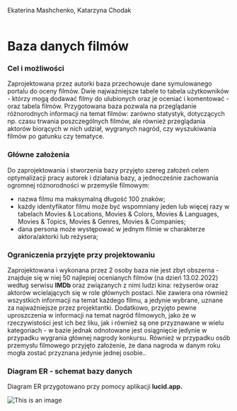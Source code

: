 Ekaterina Mashchenko, Katarzyna Chodak
<br><br><h1> Baza danych filmów </h1>

<h3> Cel i możliwości </h3>
Zaprojektowana przez autorki baza przechowuje dane symulowanego portalu do oceny filmów. Dwie najważniejsze tabele to tabela użytkowników - którzy mogą dodawać filmy do ulubionych oraz je oceniać i komentować - oraz tabela filmów. Przygotowana baza pozwala na przeglądanie różnorodnych informacji na temat filmów: zarówno statystyk, dotyczących np. czasu trwania poszczególnych filmów, ale również przeglądania aktorów biorących w nich udział, wygranych nagród, czy wyszukiwania filmów po gatunku czy tematyce.

<h3> Główne założenia </h3>
Do zaprojektowania i stworzenia bazy przyjęto szereg założeń celem optymalizacji pracy autorek i działania bazy, a jednocześnie zachowania ogromnej różnorodności w przemyśle filmowym:
<ul>
<li> nazwa filmu ma maksymalną długość 100 znaków; </li>
<li> każdy identyfikator filmu może być wspomniany jeden lub więcej razy w tabelach Movies & Locations, Movies & Colors, Movies & Languages, Movies & Topics, Movies & Genres, Movies & Companies; </li>
<li> dana persona może występować w jednym filmie w charakterze aktora/aktorki lub reżysera; </li>
</ul>

<h3> Ograniczenia przyjęte przy projektowaniu </h3>

Zaprojektowana i wykonana przez 2 osoby baza nie jest zbyt obszerna - znajduje się w niej 50 najlepiej ocenianych filmów (na dzień 13.02.2022) według serwisu <strong> IMDb </strong> oraz związanych z nimi ludzi kina: reżyserów oraz aktorów wcielających się w role głównych postaci. Nie zawiera ona również wszystkich informacji na temat każdego filmu, a jedynie wybrane, uznane za najważniejsze przez projektantki. Dodatkowo, przyjęto pewne uproszczenia w informacji na temat nagród filmowych, jako że w rzeczywistości jest ich bez liku, jak i również są one przyznawane w wielu kategoriach - w bazie jednak odnotowane jest osiągnięcie jedynie w przypadku wygrania głównej nagrody konkursu. Również w przypadku osób przemysłu filmowego przyjęto założenie, że dana nagroda w danym roku mogła zostać przyznana jedynie jednej osobie..</p>

<h3> Diagram ER - schemat bazy danych </h3>
Diagram ER przygotowano przy pomocy aplikacji <strong> lucid.app. </strong>

![This is an image](https://lucid.app/lucidchart/7925d6ed-8bda-4c83-90be-d83c6eff89fd/edit?viewport_loc=-50%2C-142%2C2559%2C1036%2C0_0&invitationId=inv_04eacf7d-6155-4d6c-9c57-30712cb60927)
